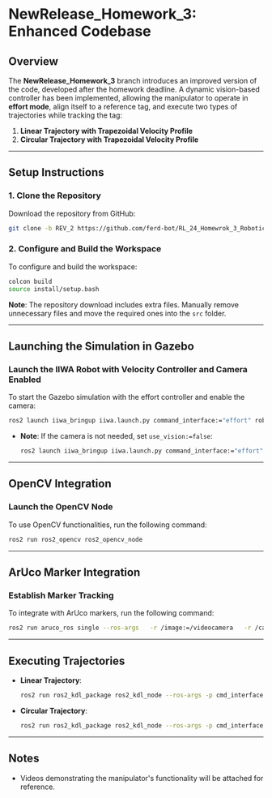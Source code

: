 # NewRelease_Homework_3: Enhanced Codebase

## Overview

The **NewRelease_Homework_3** branch introduces an improved version of the code, developed after the homework deadline. A dynamic vision-based controller has been implemented, allowing the manipulator to operate in **effort mode**, align itself to a reference tag, and execute two types of trajectories while tracking the tag:

1. **Linear Trajectory with Trapezoidal Velocity Profile**
2. **Circular Trajectory with Trapezoidal Velocity Profile**

---

## Setup Instructions

### 1. Clone the Repository
Download the repository from GitHub:
```bash
git clone -b REV_2 https://github.com/ferd-bot/RL_24_Homewrok_3_Robotics.git
```

### 2. Configure and Build the Workspace
To configure and build the workspace:
```bash
colcon build
source install/setup.bash
```

**Note**: The repository download includes extra files. Manually remove unnecessary files and move the required ones into the `src` folder.

---

## Launching the Simulation in Gazebo

### Launch the IIWA Robot with Velocity Controller and Camera Enabled
To start the Gazebo simulation with the effort controller and enable the camera:
```bash
ros2 launch iiwa_bringup iiwa.launch.py command_interface:="effort" robot_controller:="effort_controller" use_sim:="true" use_vision:="true"
```

- **Note**: If the camera is not needed, set `use_vision:=false`:
  ```bash
  ros2 launch iiwa_bringup iiwa.launch.py command_interface:="effort" robot_controller:="effort_controller" use_sim:="true" use_vision:="false"
  ```

---

## OpenCV Integration

### Launch the OpenCV Node
To use OpenCV functionalities, run the following command:
```bash
ros2 run ros2_opencv ros2_opencv_node
```

---

## ArUco Marker Integration

### Establish Marker Tracking
To integrate with ArUco markers, run the following command:
```bash
ros2 run aruco_ros single --ros-args   -r /image:=/videocamera   -r /camera_info:=/videocamera_info   -p marker_id:=201   -p marker_size:=0.1   -p reference_frame:=camera_link   -p marker_frame:=aruco_marker_frame   -p camera_frame:=camera_link
```

---

## Executing Trajectories

- **Linear Trajectory**:
  ```bash
  ros2 run ros2_kdl_package ros2_kdl_node --ros-args -p cmd_interface:=effort -p trajectory:=linear
  ```

- **Circular Trajectory**:
  ```bash
  ros2 run ros2_kdl_package ros2_kdl_node --ros-args -p cmd_interface:=effort -p trajectory:=circular
  ```

---

## Notes

- Videos demonstrating the manipulator's functionality will be attached for reference.
